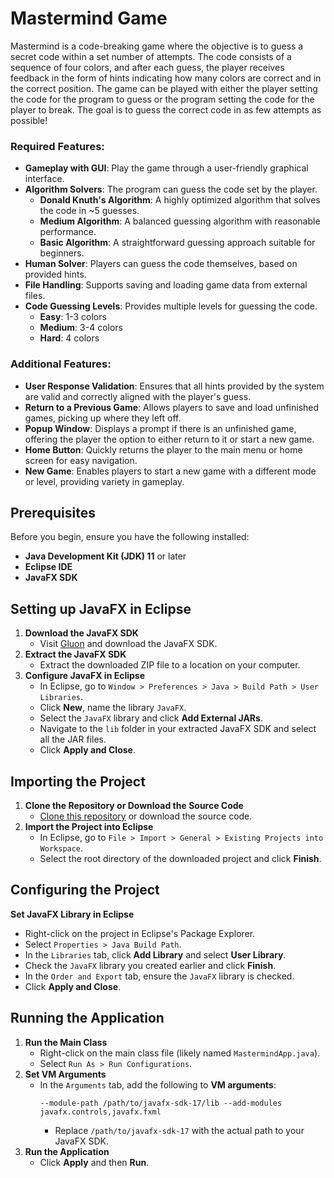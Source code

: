 # Mastermind Game
Mastermind is a code-breaking game where the objective is to guess a secret code within a set number of attempts. The code consists of a sequence of four colors, and after each guess, the player receives feedback in the form of hints indicating how many colors are correct and in the correct position. The game can be played with either the player setting the code for the program to guess or the program setting the code for the player to break. The goal is to guess the correct code in as few attempts as possible!

### Required Features:
- **Gameplay with GUI**: Play the game through a user-friendly graphical interface.
- **Algorithm Solvers**: The program can guess the code set by the player.
  - **Donald Knuth's Algorithm**: A highly optimized algorithm that solves the code in ~5 guesses.
  - **Medium Algorithm**: A balanced guessing algorithm with reasonable performance.
  - **Basic Algorithm**: A straightforward guessing approach suitable for beginners.
- **Human Solver**: Players can guess the code themselves, based on provided hints.
- **File Handling**: Supports saving and loading game data from external files.
- **Code Guessing Levels**: Provides multiple levels for guessing the code.
    - **Easy**: 1-3 colors
    - **Medium**: 3-4 colors
    - **Hard**: 4 colors

### Additional Features:
- **User Response Validation**: Ensures that all hints provided by the system are valid and correctly aligned with the player's guess.
- **Return to a Previous Game**: Allows players to save and load unfinished games, picking up where they left off.
- **Popup Window**: Displays a prompt if there is an unfinished game, offering the player the option to either return to it or start a new game.
- **Home Button**: Quickly returns the player to the main menu or home screen for easy navigation.
- **New Game**: Enables players to start a new game with a different mode or level, providing variety in gameplay.

## Prerequisites
Before you begin, ensure you have the following installed:
- **Java Development Kit (JDK) 11** or later
- **Eclipse IDE**
- **JavaFX SDK**

## Setting up JavaFX in Eclipse
1. **Download the JavaFX SDK**
   - Visit [Gluon](https://gluonhq.com/products/javafx/) and download the JavaFX SDK.
2. **Extract the JavaFX SDK**
   - Extract the downloaded ZIP file to a location on your computer.
3. **Configure JavaFX in Eclipse**
   - In Eclipse, go to `Window > Preferences > Java > Build Path > User Libraries`.
   - Click **New**, name the library `JavaFX`.
   - Select the `JavaFX` library and click **Add External JARs**.
   - Navigate to the `lib` folder in your extracted JavaFX SDK and select all the JAR files.
   - Click **Apply and Close**.


## Importing the Project
1. **Clone the Repository or Download the Source Code**
   - [Clone this repository](https://docs.github.com/en/repositories/creating-and-managing-repositories/cloning-a-repository) or download the source code.
2. **Import the Project into Eclipse**
   - In Eclipse, go to `File > Import > General > Existing Projects into Workspace`.
   - Select the root directory of the downloaded project and click **Finish**.


## Configuring the Project
**Set JavaFX Library in Eclipse**
   - Right-click on the project in Eclipse's Package Explorer.
   - Select `Properties > Java Build Path`.
   - In the `Libraries` tab, click **Add Library** and select **User Library**.
   - Check the `JavaFX` library you created earlier and click **Finish**.
   - In the `Order and Export` tab, ensure the `JavaFX` library is checked.
   - Click **Apply and Close**.


## Running the Application
1. **Run the Main Class**
   - Right-click on the main class file (likely named `MastermindApp.java`).
   - Select `Run As > Run Configurations`.
2. **Set VM Arguments**
   - In the `Arguments` tab, add the following to **VM arguments**:
     ```text
     --module-path /path/to/javafx-sdk-17/lib --add-modules javafx.controls,javafx.fxml
     ```
     - Replace `/path/to/javafx-sdk-17` with the actual path to your JavaFX SDK.
3. **Run the Application**
   - Click **Apply** and then **Run**.
